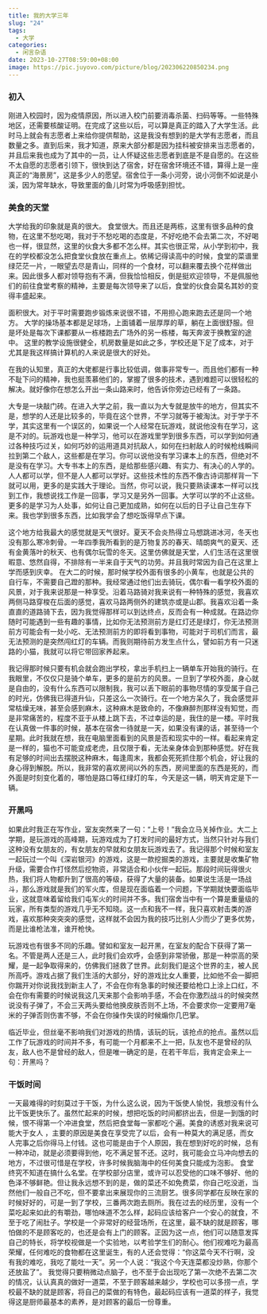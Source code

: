 ```yaml
---
title: 我的大学三年
slug: "24"
tags:
  - 大学
categories:
  - 闲言杂语
date: 2023-10-27T08:59:00+08:00
image: https://pic.juyovo.com/picture/blog/202306220850234.png
---
```


### **初入**

刚进入校园时，因为疫情原因，所以进入校门前要消毒杀菌、扫码等等。一些特殊地区，还需要核酸证明。在完成了这些以后，可以算是真正的踏入了大学生活。此时马上就会有志愿者上来给你提供帮助，这是我没有想到的是大学有志愿者，而且数量之多。直到后来，我才知道，原来大部分都是因为挂科被安排来当志愿者的，并且后来我也成为了其中的一员，让人怀疑这些志愿者到底是不是自愿的。在这些不太自愿的志愿者引领下，很快到达了宿舍，好在宿舍环境还不错，算得上是一座真正的“海景房”，这是多少人的愿望。宿舍位于一条小河旁，说小河倒不如说是小溪，因为常年缺水，导致里面的鱼儿时常为呼吸感到担忧。

### **美食的天堂**

大学给我的印象就是真的很大。 食堂很大。而且还是两栋，这里有很多品种的食物，在这里不愁吃喝，我对于不愁吃喝的态度是，不好吃绝不会去第二次，不好喝也一样，很显然，这里的伙食大多都不怎么样。其实也很正常，从小学到初中，我在的学校都没怎么把食堂伙食放在重点上。依稀记得读高中的时候，食堂的菜谱里绿茫茫一片，一眼望去尽是青山，同样的一个食材，可以翻来覆去换个花样做出来。因此很多人都对领导抱有不满，但我恰恰相反，倒是挺欢迎领导，不是佩服他们的前往食堂考察的精神，主要是每次领导来了以后，食堂的伙食会莫名其妙的变得丰盛起来。

面积很大。对于平时需要跑步锻炼来说很不错，不用担心跑来跑去还是同一个地方。 大学的操场基本都是足球场，上面铺着一层厚厚的草，躺在上面很舒服。但是坏处是每次下课都要从一栋楼跑去广场外的另一栋楼，每天奔波于换教室的途中。 这里的教学设施很健全，机房数量是如此之多，学校还是下足了成本，对于尤其是我这样搞计算机的人来说是很大的好处。

在我的认知里，真正的大佬都是行事比较低调，做事非常专一。而且他们都有一种不耻下问的精神，我也挺羡慕他们的，掌握了很多的技术，遇到难题可以很轻松的解决。就好像你在想怎么开出一条山路来时，他告诉你旁边已经有了一条路。

大专是一块敲门砖。在进入大学之前，我一直以为大专就是放牛的地方，但其实不是，想学的人还是比较多的，毕竟在这个世界，不学习就等于被淘汰。对于学于不学，其实这里有一个误区的，如果说一个人经常在玩游戏，就说他没有在学习，这是不对的。玩游戏也是一种学习，他可以在游戏里学到很多东西，可以学到如何通过各种技巧过关，如何巧妙的运用道具对抗敌人，如何在扫射敌人的时候枪线瞬间拉到第二个敌人，这些都是在学习。你可以说他没有学习课本上的东西，但绝对不是没有在学习。大专书本上的东西，是给那些感兴趣、有实力、有决心的人学的。人人都可以学，但不是人人都可以学好。这些技术性的东西不像古诗词那样背一下就可以用，更多的是实践大于理论。当然，你可以说，我只要熟读课本一样可以找到工作，我想说找工作是一回事，学习又是另外一回事。大学可以学的不止这些。更多的是学习为人处事，如何让自己更加成熟，如何在以后的日子让自己生存下来。我也学到很多东西，比如我学会了想吃饭得早点下课。

这个地方给我最大的感觉就是天气很好。夏天不会炎热得立马想跳进冰河，冬天也没有那么寒冷刺骨。一年四季我所看到的是万物复苏的春天、晴朗爽气的夏天、还有金黄落叶的秋天、也有偶尔玩雪的冬天。这里仿佛就是天堂，人们生活在这里很暇意、悠然自得，不排除有一半来自于天气的功劳。并且我时常因为自己在这里上学而感到庆幸。 在大二的时候，那时候学校外面有很多的小黄车，也就是公共的自行车，不需要自己蹬的那种。我经常通过他们出去骑玩，偶尔看一看学校外面的风景，对于我来说那是一种享受。沿着马路骑对我来说有一种特殊的感觉，我喜欢两侧马路穿梭在后面的感觉，喜欢马路两侧外的建筑亦或是山郡。我喜欢沿着一条直直的道路骑下去，因为我觉得那样可以到达终点，反而会有一种成就。在路边你随时可能遇到一些有趣的事情，比如你无法预测前方是红灯还是绿灯，你无法预测前方可能会有一处小吃、无法预测前方的即将看到事物，可能对于司机们而言，最无法预测的是突然闯红灯的车辆。而我则期待前方发生点什么，譬如前方有一只迷路的小猫，我就可以将它带回家养起来。

我记得那时候只要有机会就会跑出学校，拿出手机扫上一辆单车开始我的骑行。在我眼里，不仅仅只是骑个单车，更多的是前方的风景。一旦到了学校外面，身心就是自由的，没有什么东西可以限制我，我可以丢下眼前的事物尽情的享受属于自己的时光，仿佛我已得道升仙，只差这么一次骑行。在一个地方呆久了，我会感觉非常枯燥无味，甚至会感到麻木，这种麻木是致命的，不像麻醉剂那样没有知觉，而是非常痛苦的，程度不亚于从楼上跳下去，不过幸运的是，我住的是一楼。平时我在认真做一件事的时候，基本在宿舍一待就是一天，如果没有课的话，甚至待一个星期。此时我就在想，我在电脑里面看到的风景是否和现实中的一样。看起来肯定是一样的，猫也不可能变成老虎，且仅限于看，无法亲身体会到那种感觉。好在我有足够的时间出去摆脱这种麻木，每逢周末，我都会死死抓住那个机会，好让我的身心得到解脱。所以，我非常的喜欢房间以外的东西，房间里面的东西是死的，而外面是时刻变化着的，哪怕是路口等红绿灯的车，今天是这一辆，明天肯定是下一辆。

### **开黑吗**

如果此时我正在写作业，室友突然来了一句：“上号！”我会立马关掉作业。大二上学期，是玩游戏的高峰期，玩游戏成为了打发时间的最好方式，当然只针对与我们这种没有女朋友的，有女朋友的早就和女朋友玩游戏去了。我记得那个时候和室友一起玩过一个叫《深岩银河》的游戏，这是一款挖掘类的游戏，主要就是收集矿物升级，需要合作打怪然后挖物资，非常适合和小伙伴一起玩。那段时间玩得很火热，我们将人物都升到了很高的等级，获得了大量的装备。如果说生活是一场战斗，那么游戏就是我们的军火库，但是现在面临着一个问题，下学期就快要面临毕业，这就意味着留给我们屯军火的时间并不多。我们宿舍当中有一个算是重量级的玩家，所有类型的游戏几乎无不知晓。这一点和我不一样，我只喜欢射击类的游戏，喜欢那种突突突的感觉，这样就不会因为我的技巧比别人少而少了更多优势，而是比谁枪法准，谁开枪快。

玩游戏也有很多不同的乐趣。譬如和室友一起开黑，在室友的配合下获得了第一名。不管是两人还是三人，此时我们会欢呼，会感到非常骄傲，那是一种崇高的荣耀，是一起争取得来的，仿佛我们拯救了世界。此刻我们是这个世界的主，被人民所高呼。游戏占据了我们生活的大部分，好的游戏比女人重要，比如他不会一脚把你踹开对你说我找到新主人了，不会在你有急事的时候还要给枪口上涂上口红，不会在你有需要的时候说我这几天来那个会影响手感，不会在你激烈战斗的时候突然说没有子弹了，不会三天两头要给他换皮肤否则不上场，不会要求你一定要用7毫米的子弹否则伤害不够，不会在你操作失误的时候煽你几巴掌。

临近毕业，但丝毫不影响我们对游戏的热情，该玩的玩，该抢点的抢点。虽然以后工作了玩游戏的时间并不多，有可能一个月都来不上一把，队友也不是曾经的队友，敌人也不是曾经的敌人，但是唯一确定的是，在若干年后，我肯定会来上一句：开黑吗？

### **干饭时间**

一天最难得的时刻莫过于干饭，为什么这么说，因为干饭使人愉悦，我想没有什么比干饭更快乐了。虽然忙起来的时候，想把吃饭的时间都挤出去，但是一到饿的时候，恨不得第一个冲进食堂，然后把食堂每一家都吃个遍。美食的诱惑对我来说可能大于女人 ，主要的原因是美食在享受完了以后，会有一种莫大的满足感，而女人完事之后你得马上付钱。这也可能是由于个人原因，我在想到好吃的时候，总有一种冲动，就是必须要得到他，吃不满足誓不还。这时，我可能会立马冲向想去的地方，不过很可惜是在学校，许多时候我脑海中的任何美食只能成为泡影。 食堂终究不知道在搞什么名堂。在学校部分店里，或许可以忍受他的口味不够好、他的色泽不够鲜艳。但让我永远想不到的是，做的菜还不如免费菜，你自己吃没逝，当然他们一般自己不吃，但不要拿出来展现你的三流厨艺。很多同学都在反映在家的时候好好的，可是一到了学校，三番两次跑去厕所。我在过去的经历里，没有一个菜吃起来如此的有嚼劲，哪怕味道不怎么样，起码应该给客户一个安心的就食，不至于吃了闹肚子。学校是一个非常好的经营场所，在这里，最不缺的就是顾客，哪怕做的不是顾客吃的，也还是会有上门的顾客。正因为这一点，他们可以随意发挥自己的特长，将学校视做是一个实验地，以考验学生们的耐心。他们视难吃为最高荣耀，任何难吃的食物都在这里诞生，有的人还会觉得：“你这菜今天不行啊，没有我的难吃，我吃了能吐一天”。另一个人说：“我这个今天连菜都没炒熟，你那个还放盐了”。 我觉得只要稍微动点脑子，也不至于会出现吃了第一次绝不去第二次的情况，认认真真的做好一道菜，不至于顾客越来越少，学校也可以多捞一点，学校最不缺的就是顾客，将自己的菜做的有特色，最起码应该有一道菜的样子，我觉得这是厨师最基本的素养，是对顾客的最后一份尊重。

### 
